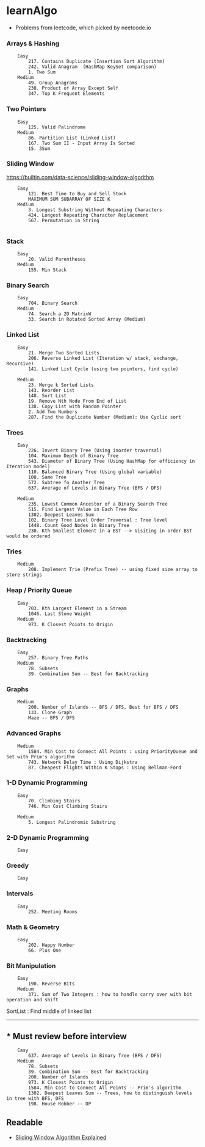 # learnAlgo
- Problems from leetcode, which picked by neetcode.io

### Arrays & Hashing
```
    Easy
        217. Contains Duplicate (Insertion Sort Algorithm)
        242. Valid Anagram  (HashMap KeySet comparison)
        1. Two Sum
    Medium
        49. Group Anagrams
        238. Product of Array Except Self
        347. Top K Frequent Elements
``` 

### Two Pointers
```
    Easy
        125. Valid Palindrome
    Medium
        86. Partition List (Linked List)
        167. Two Sum II - Input Array Is Sorted
        15. 3Sum
```

### Sliding Window
https://builtin.com/data-science/sliding-window-algorithm
```
    Easy
        121. Best Time to Buy and Sell Stock
        MAXIMUM SUM SUBARRAY OF SIZE K
    Medium
        3. Longest Substring Without Repeating Characters
        424. Longest Repeating Character Replacement
        567. Permutation in String
        
```

### Stack
```
    Easy
        20. Valid Parentheses
    Medium
        155. Min Stack
```

### Binary Search
```
    Easy
        704. Binary Search
    Medium
        74. Search a 2D MatrixW
        33. Search in Rotated Sorted Array (Medium)
```

### Linked List
```
    Easy
        21. Merge Two Sorted Lists
        206. Reverse Linked List (Iteration w/ stack, exchange, Recursive)
        141. Linked List Cycle (using two pointers, find cycle)
    
    Medium
        23. Merge k Sorted Lists
        143. Reorder List
        148. Sort List
        19. Remove Nth Node From End of List
        138. Copy List with Random Pointer
        2. Add Two Numbers
        287. Find the Duplicate Number (Medium): Use Cyclic sort
```

### Trees
```
    Easy
        226. Invert Binary Tree (Using inorder traversal)
        104. Maximum Depth of Binary Tree
        543. Diameter of Binary Tree (Using HashMap for efficiency in Iteration model)
        110. Balanced Binary Tree (Using global variable)
        100. Same Tree
        572. Subtree fo Another Tree
        637. Average of Levels in Binary Tree (BFS / DFS)
        
    Medium
        235. Lowest Common Ancestor of a Binary Search Tree
        515. Find Largest Value in Each Tree Row
        1302. Deepest Leaves Sum
        102. Binary Tree Level Order Traversal : Tree level
        1448. Count Good Nodes in Binary Tree
        230. Kth Smallest Element in a BST --> Visiting in order BST would be ordered
```

### Tries
```
    Medium
        208. Implement Trie (Prefix Tree) -- using fixed size array to store strings

```

### Heap / Priority Queue
```
    Easy
        703. Kth Largest Element in a Stream
        1046. Last Stone Weight
    Medium
        973. K Closest Points to Origin
```

### Backtracking
```
    Easy
        257. Binary Tree Paths
    Medium
        78. Subsets
        39. Combination Sum -- Best for Backtracking
```

### Graphs
```
    Medium
        200. Number of Islands -- BFS / DFS, Best for BFS / DFS
        133. Clone Graph
        Maze -- BFS / DFS
```

### Advanced Graphs
```
    Medium
        1584. Min Cost to Connect All Points : using PriorityQueue and Set with Prim's algorithm
        743. Network Delay Time : Using Dijkstra
        87. Cheapest Flights Within K Stops : Using Bellman-Ford

```

### 1-D Dynamic Programming
```
    Easy
        70. Climbing Stairs
        746. Min Cost Climbing Stairs

    Medium        
        5. Longest Palindromic Substring
```

### 2-D Dynamic Programming
```
    Easy
```

### Greedy
```
    Easy
```

### Intervals
```
    Easy
        252. Meeting Rooms
```

### Math & Geometry
```
    Easy
        202. Happy Number
        66. Plus One
```

### Bit Manipulation
```
    Easy
        190. Reverse Bits
    Medium
        371. Sum of Two Integers : how to handle carry over with bit operation and shift
```



SortList : Find middle of linked list


<HR>

## * Must review before interview
```
    Easy
        637. Average of Levels in Binary Tree (BFS / DFS)
    Medium
        78. Subsets
        39. Combination Sum -- Best for Backtracking
        200. Number of Islands
        973. K Closest Points to Origin
        1584. Min Cost to Connect All Points -- Prim's algorithm
        1302. Deepest Leaves Sum -- Trees, how to distinguish levels in tree with BFS, DFS
        198. House Robber -- DP
```

## Readable
- [Sliding Window Algorithm Explained](https://builtin.com/data-science/sliding-window-algorithm)
